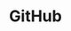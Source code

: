 ---
title: "GitHub"
excerpt: "My site is hosted here, in case you want to poke around for some crazy reason. Maybe someday it'll be impressive."
header:
  image: /assets/images/github_SS_full.jpg
  teaser: /assets/images/github_SS_th.jpg
link: https://github.com/PandoramicView
---